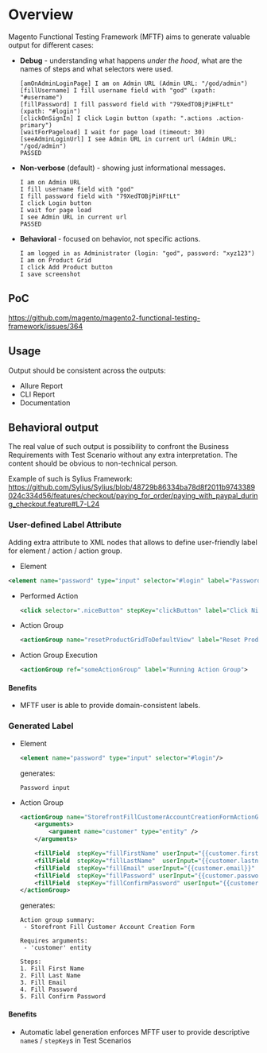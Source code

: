 # Overview

Magento Functional Testing Framework (MFTF) aims to generate valuable output for different cases:

* **Debug** - understanding what happens _under the hood_, what are the names of steps and what selectors were used.
  ```gherkin
  [amOnAdminLoginPage] I am on Admin URL (Admin URL: "/god/admin")
  [fillUsername] I fill username field with "god" (xpath: "#username")
  [fillPassword] I fill password field with "79XedTOBjPiHFtLt" (xpath: "#login")
  [clickOnSignIn] I click Login button (xpath: ".actions .action-primary")
  [waitForPageload] I wait for page load (timeout: 30)
  [seeAdminLoginUrl] I see Admin URL in current url (Admin URL: "/god/admin")
  PASSED
  ```

* **Non-verbose** (default) - showing just informational messages.
  ```gherkin
  I am on Admin URL
  I fill username field with "god"
  I fill password field with "79XedTOBjPiHFtLt"
  I click Login button
  I wait for page load
  I see Admin URL in current url
  PASSED
  ```

* **Behavioral** - focused on behavior, not specific actions.
  ```gherkin
  I am logged in as Administrator (login: "god", password: "xyz123")
  I am on Product Grid
  I click Add Product button
  I save screenshot
  ```

## PoC

https://github.com/magento/magento2-functional-testing-framework/issues/364 

## Usage

Output should be consistent across the outputs:
- Allure Report
- CLI Report
- Documentation

## Behavioral output

The real value of such output is possibility to confront the Business Requirements with Test Scenario without any extra interpretation. The content should be obvious to non-technical person.

Example of such is Sylius Framework: https://github.com/Sylius/Sylius/blob/48729b86334ba78d8f2011b9743389024c334d56/features/checkout/paying_for_order/paying_with_paypal_during_checkout.feature#L7-L24

### User-defined Label Attribute

Adding extra attribute to XML nodes that allows to define user-friendly label for element / action / action group.

* Element
 ```xml
 <element name="password" type="input" selector="#login" label="Password Input"/>
 ```
* Performed Action
  ```xml
  <click selector=".niceButton" stepKey="clickButton" label="Click Nice Button"/>
  ```
* Action Group
  ```xml
  <actionGroup name="resetProductGridToDefaultView" label="Reset Product Grid">
  ```
* Action Group Execution
  ```xml
  <actionGroup ref="someActionGroup" label="Running Action Group">
  ```

#### Benefits

* MFTF user is able to provide domain-consistent labels.

### Generated Label

* Element
  ```xml
  <element name="password" type="input" selector="#login"/>
  ```
  generates:
  ```gherkin
  Password input
  ```
* Action Group
  ```xml
  <actionGroup name="StorefrontFillCustomerAccountCreationFormActionGroup">
      <arguments>
          <argument name="customer" type="entity" />
      </arguments>

      <fillField  stepKey="fillFirstName" userInput="{{customer.firstname}}" selector="{{StorefrontCustomerCreateFormSection.firstnameField}}" />
      <fillField  stepKey="fillLastName"  userInput="{{customer.lastname}}" selector="{{StorefrontCustomerCreateFormSection.lastnameField}}" />
      <fillField  stepKey="fillEmail" userInput="{{customer.email}}" selector="{{StorefrontCustomerCreateFormSection.emailField}}"/>
      <fillField  stepKey="fillPassword" userInput="{{customer.password}}" selector="{{StorefrontCustomerCreateFormSection.passwordField}}"/>
      <fillField  stepKey="fillConfirmPassword" userInput="{{customer.password}}" selector="{{StorefrontCustomerCreateFormSection.confirmPasswordField}}"/>
  </actionGroup>
  ```
  generates:
  ```gherkin
  Action group summary:
   - Storefront Fill Customer Account Creation Form

  Requires arguments:
   - 'customer' entity

  Steps:
  1. Fill First Name
  2. Fill Last Name
  3. Fill Email
  4. Fill Password
  5. Fill Confirm Password
  ```

#### Benefits

* Automatic label generation enforces MFTF user to provide descriptive `name`s / `stepKey`s in Test Scenarios
